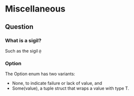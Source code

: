 # Miscellaneous

## Question

### What is a sigil?

Such as the sigil `@`


### Option<T>
The Option<T> enum has two variants:

- None, to indicate failure or lack of value, and
- Some(value), a tuple struct that wraps a value with type T.
